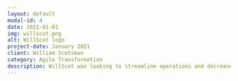 ```yaml
---
layout: default
modal-id: 4
date: 2021-01-01
img: willscot.png
alt: WillScot logo
project-date: January 2021
client: William Scotsman
category: Agile Transformation
description: WillScot was looking to streamline operations and decrease the time to ship software product increments. </br> </br>Working with a newly formed PMO, I transformed the IT department into an agile factory: streamlining support processes by implementing a Kanban framework and providing coaching to 3 teams in Scrum adoption.
---
```

